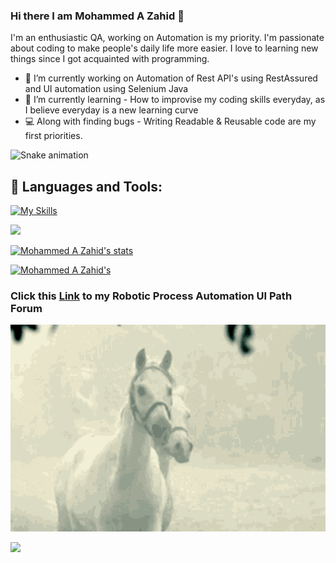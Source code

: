 ### Hi there I am Mohammed A Zahid 👋

I'm an enthusiastic QA, working on Automation is my priority. I'm passionate about coding to make people's daily life more easier.
I love to learning new things since I got acquainted with programming.

- 🔭 I’m currently working on Automation of Rest API's using RestAssured and UI automation using Selenium Java
- 🌱 I’m currently learning - How to improvise my coding skills everyday, as I believe everyday is a new learning curve
- 💻 Along with finding bugs - Writing Readable & Reusable code are my first priorities.

<!--
**Zahid-Automate/Zahid-Automate** is a ✨ _special_ ✨ repository because its `README.md` (this file) appears on your GitHub profile.

Here are some ideas to get you started:


-->


![Snake animation](https://github.com/thepiyushmalhotra/thepiyushmalhotra/blob/output/github-contribution-grid-snake.svg)

## 🧰 Languages and Tools:

<p align="center">

[![My Skills](https://skillicons.dev/icons?i=java,selenium,vscode,azure,bash,css,discord,js,react,jenkins,kubernetes,linux,maven,mongodb,mysql,postgres,powershell,docker,aws,nodejs,eclipse,git,gitlab,gherkin,html,figma&theme=light)](https://skillicons.dev)

</p>

<img height="137px"
  src="https://stackoverflow-card.vercel.app/?userID=10863237&theme=stackoverflow-light"
/>

[![Mohammed A Zahid's stats](https://github-readme-stats-sigma-five.vercel.app/api?username=Zahid-Automate&count_private=true)](https://github.com/arribass/github-readme-stats)

[![Mohammed A Zahid's ](https://github-readme-stats-sigma-five.vercel.app/api/top-langs/?username=Zahid-Automate)](https://github.com/arribass/github-readme-stats)

### Click this [Link](https://forum.uipath.com/u/mzahid/) to my Robotic Process Automation UI Path Forum

![](https://github.com/Zahid-Automate/Zahid-Automate/blob/main/horses-white-horse.gif)

![](https://komarev.com/ghpvc/?username=your-github-Zahid-Automate&label=PROFILE+VIEWS&style=flat-square)
